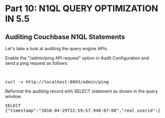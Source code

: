 # Part 10: N1QL QUERY OPTIMIZATION IN 5.5
  
## Auditing Couchbase N1QL Statements

Let's take a look at auditing the query engine APIs.

Enable the "/admin/ping API request" option in Audit Configuration and send a ping request as follows:

<br>
<pre>
curl -v http://localhost:8093/admin/ping
</pre>

Reformat the auditing record with SELECT statement as shown in the query window.


<pre id="example">
SELECT
{"timestamp":"2018-04-29T22:59:57.940-07:00","real_userid":{"domain":"internal","user":"unknown"},"httpMethod":"GET","httpResultCode":200,"id":28697,"name":"/admin/ping API request","description":"An HTTP request was made to the API at /admin/ping."}
</pre>
